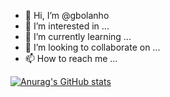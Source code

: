 - 👋 Hi, I’m @gbolanho
- 👀 I’m interested in ...
- 🌱 I’m currently learning ...
- 💞️ I’m looking to collaborate on ...
- 📫 How to reach me ...

<!---
gbolanho/gbolanho is a ✨ special ✨ repository because its `README.md` (this file) appears on your GitHub profile.
You can click the Preview link to take a look at your changes.
--->

[![Anurag's GitHub stats](https://github-readme-stats.vercel.app/api?username=gbolanho&count_private=true&theme=tokyonight)](https://github.com/anuraghazra/github-readme-stats)
